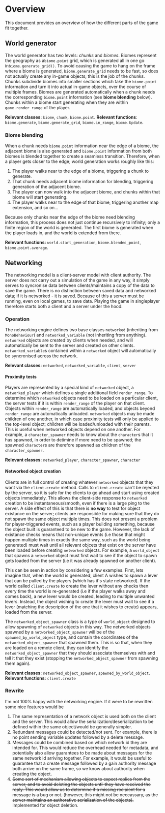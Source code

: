 
# Overview
This document provides an overview of how the different parts of the game fit together.

## World generator
The world generator has two levels: *chunks* and *biomes*. Biomes represent the geography as a`biome.point` grid, which is generated all in one go in`biome.generate_grid()`. To avoid causing the game to hang on the frame where a biome is generated, `biome.generate_grid` needs to be fast, so does not actually create any in-game objects; this is the job of the chunks. Chunks subdivide biomes into smaller sections which take the `biome.point` information and turn it into actual in-game objects, over the course of multiple frames. Biomes are generated automatically when a chunk needs the corresponding `biome.point` information (see **biome blending** below). Chunks within a biome start generating when they are within `game.render_range` of the player.

**Relevant classes:** `biome`, `chunk`, `biome.point`. **Relevant functions**:  `biome.generate`, `biome.generate_grid`, `biome.in_range`, `biome.Update`.

### Biome blending
When a chunk needs `biome.point` information near the edge of a biome, the adjacent biome is also generated and `biome.point` information from both biomes is blended together to create a seamless transition. Therefore, when a player gets closer to the edge; world generation works roughly like this:
1. The player walks near to the edge of a biome, triggering a chunk to generate.
2. That chunk needs adjacent biome information for blending, triggering generation of the adjacent biome.
3. The player can now walk into the adjacent biome, and chunks within that biome will start generating.
4. The player walks near to the edge of that biome, triggering another map extension, and so on...

Because only chunks near the edge of the biome need blending information, this process does not just continue recursively to infinity; only a finite region of the world is generated. The first biome is generated when the player loads in, and the world is extended from there.

**Relevant functions:** `world.start_generation`, `biome.blended_point`, `biome.point.average`.

## Networking
The networking model is a client-server model with client authority. The server does not carry out a simulation of the game in any way, it simply serves to syncronise data between clients/maintains a copy of the data to save the game. There is no distinction between saved data and networked data; if it is networked - it is saved. Because of this a server must be running, even on local games, to save data. Playing the game in singleplayer therefore starts both a client and a server under the hood.

### Operation
The networking engine defines two base classes `networked` (inheriting from `MonoBehaviour`) and `networked_variable` (not inheriting from anything). `networked` objects are created by clients when needed, and will automatically be sent to the server and created on other clients. `networked_variable`s contained within a `networked` object will automatically be syncronised across the network.

**Relevant classes:** `networked`, `networked_variable`, `client`, `server`

#### Proximity tests
Players are represented by a special kind of `networked` object, a `networked_player` which defines a single additional field `render_range`. To determine which `networked` objects need to be loaded on a particular client, the server tests if it is within `render_range` of the player on that client. Objects within `render_range` are automatically loaded, and objects beyond `render_range` are automatically unloaded. `networked` objects may be made children of one another, in which case proximity tests will only be applied to the top-level object; children will be loaded/unloaded with their parents. This is useful when networked objects depend on one another. For example, a `character_spawner` needs to know about the `character`s that it has spawned, in order to detimine if more need to be spawned; the spawned `character`s are therefore spawned as children of the `character_spawner`.

**Relevant classes:** `networked_player`, `character_spawner`, `character`

#### Networked object creation
Clients are in full control of creating whatever `networked` objects that they want via the `client.create` method. Calls to `client.create` can't be rejected by the server, so it is safe for the clients to go ahead and start using created objects immediately. This allows the client-side response to `networked` creation to be instantaneous/smooth, even if there is a large ping to the server. A side effect of this is that there is **no way** to test for object existance on the server; clients are responsible for making sure that they do not spawn the same object multiple times. This does not present a problem for player-triggered events, such as a player building something, because the object built is guaranteed to be new to the game. However, the lack of existance checks means that non-unique events (i.e those that might happen multiple times in exactly the same way, such as the world being generated) must wait until all relevant objcets that exist on the server have been loaded before creating `networked` objects. For example, a `world_object` that spawns a `networked` object must first wait to see if the object to spawn gets loaded from the server (i.e it was already spawned on another client).

This can be seen in action by considering a few examples. First, lets imagine that, when the world is generated, client A wishes to spawn a lever that can be pulled by the players (which has it's state networked). If the world called `client.create` to create the lever without any checks then every time the world is re-generated (i.e if the player walks away and comes back), a new lever would be created, leading to multiple unwanted levers. Instead, the object wishing to create the lever must wait to see if a lever (matching the description of the one that it wishes to create) appears, loaded from the server.

The `networked_object_spawner` class is a type of `world_object` designed to allow spawning of `networked` objects in this way. The networked objects spawned by a `networked_object_spawner` will be of the `spawned_by_world_object` type, and contain the coordinates of the `networked_object_spawner` that spawned them. This is so that, when they are loaded on a remote client, they can identify the `networked_object_spawner` that they should associate themselves with and tell it that they exist (stopping the `networked_object_spawner` from spawning them again).

**Relevant classes:** `networked_object_spawner`, `spawned_by_world_object`.
**Relevant functions:** `client.create`

### Rewrite
I'm not 100% happy with the networking engine. If it were to be rewritten some nice features would be
1. The same representation of a network object is used both on the client and the server. This would allow the serialization/deserialization to be defined within the same object/would be generally simpler.
2. Redundant messages could be detected/not sent. For example, there is no point sending variable updates followed by a delete message.
3. Messages could be combined based on which network id they are intended for. This would reduce the overhead needed for metadata, and potentially also allow guarantees to be made about messages for the same network id arriving together. For example, it would be useful to guarantee that a create message followed by a gain authority message both arrive on the same frame, so we know about authority when creating the object.
4. <s>Some sort of mechanism allowing objects to expect replies from the server, and to avoid deleting the objects until they have reccived the reply. This would allow us to determine if a missing recipient for a message is a bug or not. (however, this might not be neccassary, as the server maintains an authorative serialization of the objects).</s> Implemented for object deletion.
